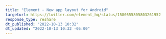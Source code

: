 ```yaml
---
title: "Element - New app layout for Android"
targeturl: https://twitter.com/element_hq/status/1580555805803261952 
response_type: reshare
dt_published: "2022-10-13 10:32"
dt_updated: "2022-10-13 10:32 -05:00"
---
```

